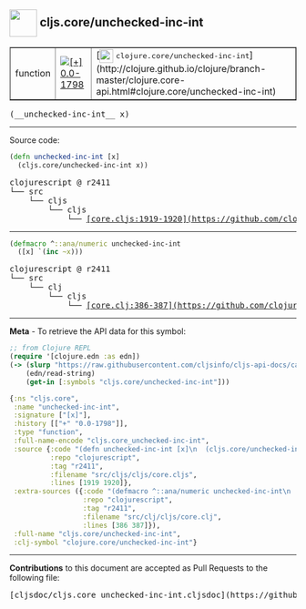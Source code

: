 ## <img width="48px" valign="middle" src="http://i.imgur.com/Hi20huC.png"> cljs.core/unchecked-inc-int

 <table border="1">
<tr>

<td>function</td>
<td><a href="https://github.com/cljsinfo/cljs-api-docs/tree/0.0-1798"><img valign="middle" alt="[+] 0.0-1798" src="https://img.shields.io/badge/+-0.0--1798-lightgrey.svg"></a> </td>
<td>
[<img height="24px" valign="middle" src="http://i.imgur.com/1GjPKvB.png"> <samp>clojure.core/unchecked-inc-int</samp>](http://clojure.github.io/clojure/branch-master/clojure.core-api.html#clojure.core/unchecked-inc-int)
</td>
</tr>
</table>

 <samp>
(__unchecked-inc-int__ x)<br>
</samp>

---





Source code:

```clj
(defn unchecked-inc-int [x]
  (cljs.core/unchecked-inc-int x))
```

 <pre>
clojurescript @ r2411
└── src
    └── cljs
        └── cljs
            └── <ins>[core.cljs:1919-1920](https://github.com/clojure/clojurescript/blob/r2411/src/cljs/cljs/core.cljs#L1919-L1920)</ins>
</pre>


---

```clj
(defmacro ^::ana/numeric unchecked-inc-int
  ([x] `(inc ~x)))
```

 <pre>
clojurescript @ r2411
└── src
    └── clj
        └── cljs
            └── <ins>[core.clj:386-387](https://github.com/clojure/clojurescript/blob/r2411/src/clj/cljs/core.clj#L386-L387)</ins>
</pre>

---

__Meta__ - To retrieve the API data for this symbol:

```clj
;; from Clojure REPL
(require '[clojure.edn :as edn])
(-> (slurp "https://raw.githubusercontent.com/cljsinfo/cljs-api-docs/catalog/cljs-api.edn")
    (edn/read-string)
    (get-in [:symbols "cljs.core/unchecked-inc-int"]))
```

```clj
{:ns "cljs.core",
 :name "unchecked-inc-int",
 :signature ["[x]"],
 :history [["+" "0.0-1798"]],
 :type "function",
 :full-name-encode "cljs.core_unchecked-inc-int",
 :source {:code "(defn unchecked-inc-int [x]\n  (cljs.core/unchecked-inc-int x))",
          :repo "clojurescript",
          :tag "r2411",
          :filename "src/cljs/cljs/core.cljs",
          :lines [1919 1920]},
 :extra-sources ({:code "(defmacro ^::ana/numeric unchecked-inc-int\n  ([x] `(inc ~x)))",
                  :repo "clojurescript",
                  :tag "r2411",
                  :filename "src/clj/cljs/core.clj",
                  :lines [386 387]}),
 :full-name "cljs.core/unchecked-inc-int",
 :clj-symbol "clojure.core/unchecked-inc-int"}

```

---

__Contributions__ to this document are accepted as Pull Requests to the following file:

 <pre>
[cljsdoc/cljs.core_unchecked-inc-int.cljsdoc](https://github.com/cljsinfo/cljs-api-docs/blob/master/cljsdoc/cljs.core_unchecked-inc-int.cljsdoc)
</pre>

